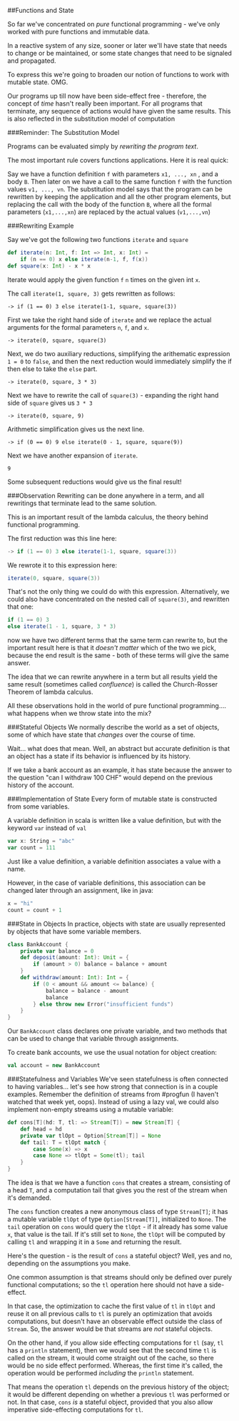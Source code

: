 ##Functions and State

So far we've concentrated on *pure* functional programming - we've only worked with pure functions and immutable data. 

In a reactive system of any size, sooner or later we'll have state that needs to change or be maintained, or some state changes that need to be signaled and propagated.

To express this we're going to broaden our notion of functions to work with mutable state. OMG.

Our programs up till now have been side-effect free - therefore, the concept of *time* hasn't really been important. For all programs that terminate, any sequence of actions would have given the same results. This is also reflected in the substitution model of computation

###Reminder: The Substitution Model

Programs can be evaluated simply by *rewriting the program text*.

The most important rule covers functions applications. Here it is real quick:

Say we have a function definition `f` with parameters `x1, ..., xn` , and a body `B`. Then later on we have a call to the same function `f` with the function values `v1, ..., vn`. The substitution model says that the program can be rewritten by keeping the application and all the other program elements, but replacing the call with the body of the function `B`, where all the formal parameters (`x1,...,xn`) are replaced by the actual values (`v1,...,vn`)

###Rewriting Example

Say we've got the following two functions `iterate` and `square`

```scala
def iterate(n: Int, f: Int => Int, x: Int) =
    if (n == 0) x else iterate(n-1, f, f(x))
def square(x: Int) - x * x
```

Iterate would apply the given function `f` `n` times on the given int `x`. 

The call `iterate(1, square, 3)` gets rewritten as follows: 

`-> if (1 == 0) 3 else iterate(1-1, square, square(3))`

First we take the right hand side of `iterate` and we replace the actual arguments for the formal parameters `n`, `f`, and `x`. 

`-> iterate(0, square, square(3)`

Next, we do two auxiliary reductions, simplifying the arithematic expression `1 = 0` to `false`, and then the next reduction would immediately simplify the if then else to take the `else` part.

`-> iterate(0, square, 3 * 3)`

Next we have to rewrite the call of `square(3)` - expanding the right hand side of `square` gives us `3 * 3`

`-> iterate(0, square, 9)`

Arithmetic simplification gives us the next line.

`-> if (0 == 0) 9 else iterate(0 - 1, square, square(9))`

Next we have another expansion of `iterate`. 

`9`

Some subsequent reductions would give us the final result!

###Observation
Rewriting can be done anywhere in a term, and all rewritings that terminate lead to the same solution.

This is an important result of the lambda calculus, the theory behind functional programming.

The first reduction was this line here:

```scala
-> if (1 == 0) 3 else iterate(1-1, square, square(3))
```

We rewrote it to this expression here:

```scala
iterate(0, square, square(3))
```

That's not the only thing we could do with this expression. Alternatively, we could also have concentrated on the nested call of `square(3)`, and rewritten that one:

```scala
if (1 == 0) 3
else iterate(1 - 1, square, 3 * 3)
```

now we have two different terms that the same term can rewrite to, but the important result here is that it *doesn't matter* which of the two we pick, because the end result is the same - both of these terms will give the same answer.

The idea that we can rewrite anywhere in a term but all results yield the same result (sometimes called *confluence*) is called the Church-Rosser Theorem of lambda calculus. 

All these observations hold in the world of pure functional programming.... what happens when we throw state into the mix?

###Stateful Objects
We normally describe the world as a set of objects, some of which have state that *changes* over the course of time.

Wait... what does that mean. Well, an abstract but accurate definition is that an object has a state if its behavior is influenced by its history.

If we take a bank account as an example, it has state because the answer to the question "can I withdraw 100 CHF" would depend on the previous history of the account. 

###Implementation of State
Every form of mutable state is constructed from some variables.

A variable definition in scala is written like a value definition, but with the keyword `var` instead of `val`

```scala
var x: String = "abc"
var count = 111
```

Just like a value definition, a variable definition associates a value with a name. 

However, in the case of variable definitions, this association can be changed later through an assignment, like in java:

```scala
x = "hi"
count = count + 1
```

###State in Objects
In practice, objects with state are usually represented by objects that have some variable members.

```scala
class BankAccount {
    private var balance = 0
    def deposit(amount: Int): Unit = {
        if (amount > 0) balance = balance + amount
    }
    def withdraw(amount: Int): Int = {
        if (0 < amount && amount <= balance) {
            balance = balance - amount
            balance
        } else throw new Error("insufficient funds")
    }
}
```
Our `BankAccount` class declares one private variable, and two methods that can be used to change that variable through assignments.

To create bank accounts, we use the usual notation for object creation:

```scala
val account = new BankAccount
```

###Statefulness and Variables
We've seen statefulness is often connected to having variables... let's see how strong that connection is in a couple examples. Remember the definition of streams from #progfun (I haven't watched that week yet, oops). Instead of using a lazy val, we could also implement non-empty streams using a mutable variable:

```scala
def cons[T](hd: T, tl: => Stream[T]) = new Stream[T] {
    def head = hd
    private var tlOpt = Option[Stream[T]] = None
    def tail: T = tlOpt match {
        case Some(x) => x
        case None => tlOpt = Some(tl); tail
    }
}
```

The idea is that we have a function `cons` that creates a stream, consisting of a head `T`, and a computation tail that gives you the rest of the stream when it's demanded.

The `cons` function creates a new anonymous class of type `Stream[T]`; it has a mutable variable `tlOpt` of type `Option[Stream[T]]`, initialized to `None`. The `tail` operation on `cons` would query the `tlOpt` - if it already has some value `x`, that value is the tail. If it's still set to `None`, the `tlOpt` will be computed by calling `tl` and wrapping it in a `Some` and returning the result.

Here's the question - is the result of `cons` a stateful object? Well, yes and no, depending on the assumptions you make.

One common assumption is that streams should only be defined over purely functional computations; so the `tl` operation here should not have a side-effect. 

In that case, the optimization to cache the first value of `tl` in `tlOpt` and reuse it on all previous calls to `tl` is purely an optimization that avoids computations, but doesn't have an observable effect outside the class of `Stream`. So, the answer would be that streams are *not* stateful objects.

On the other hand, if you allow side effecting computations for `tl` (say, `tl` has a `println` statement), then we would see that the second time `tl` is called on the stream, it would come straight out of the cache, so there would be no side effect performed. Whereas, the first time it's called, the operation would be performed *including* the `println` statement.

That means the operation `tl` depends on the previous history of the object; it would be different depending on whether a previous `tl` was performed or not. In that case, `cons` *is* a stateful object, provided that you also allow imperative side-effecting computations for `tl`.